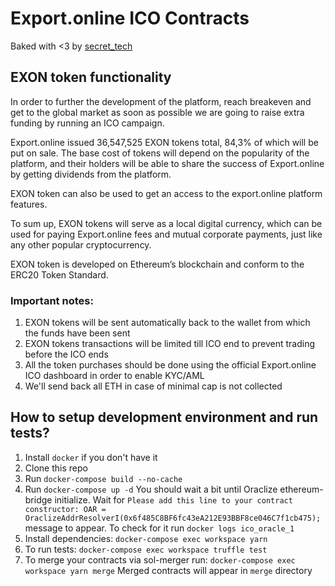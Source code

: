 # Export.online ICO Contracts

Baked with <3 by [secret_tech](https://secrettech.io)

## EXON token functionality
In order to further the development of the platform, reach breakeven and get to the global market as soon as possible we are going to raise extra funding by running an ICO campaign.

Export.online issued 36,547,525 EXON tokens total, 84,3% of which will be put on sale. The base cost of tokens will depend on the popularity of the platform, and their holders will be able to share the success of Export.online by getting dividends from the platform.

EXON token can also be used to get an access to the export.online platform features.

To sum up, EXON tokens will serve as a local digital currency, which can be used for paying Export.online fees and mutual corporate payments, just like any other popular cryptocurrency.

EXON token is developed on Ethereum’s blockchain and conform to the ERC20 Token Standard.

### Important notes:

1. EXON tokens will be sent automatically back to the wallet from which the funds have been sent
2. EXON tokens transactions will be limited till ICO end to prevent trading before the ICO ends
3. All the token purchases should be done using the official Export.online ICO dashboard in order to enable KYC/AML
4. We'll send back all ETH in case of minimal cap is not collected

## How to setup development environment and run tests?

1. Install `docker` if you don't have it
1. Clone this repo
1. Run `docker-compose build --no-cache`
1. Run `docker-compose up -d`
You should wait a bit until Oraclize ethereum-bridge initialize. Wait for
`Please add this line to your contract constructor:
OAR = OraclizeAddrResolverI(0x6f485C8BF6fc43eA212E93BBF8ce046C7f1cb475);`
message to appear. To check for it run `docker logs ico_oracle_1`
1. Install dependencies: `docker-compose exec workspace yarn`
1. To run tests: `docker-compose exec workspace truffle test`
1. To merge your contracts via sol-merger run: `docker-compose exec workspace yarn merge`
Merged contracts will appear in `merge` directory
